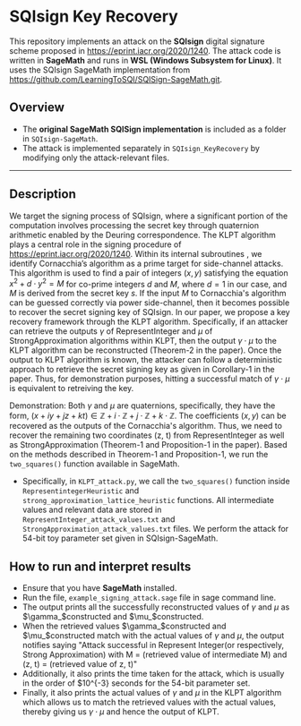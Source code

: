 # SQIsign Key Recovery

This repository implements an attack on the **SQIsign** digital signature scheme proposed in https://eprint.iacr.org/2020/1240. The attack code is written in **SageMath** and runs in **WSL (Windows Subsystem for Linux)**. It uses the SQIsign SageMath implementation from https://github.com/LearningToSQI/SQISign-SageMath.git.

## Overview

- The **original SageMath SQISign implementation** is included as a folder in `SQIsign-SageMath`.
- The attack is implemented separately in `SQIsign_KeyRecovery` by modifying only the attack-relevant files.
---

## Description

We target the signing process of SQIsign, where a significant portion of the computation involves processing the secret key through quaternion arithmetic enabled by the Deuring correspondence. The KLPT algorithm plays a central role in the signing procedure of https://eprint.iacr.org/2020/1240. 
Within its internal subroutines , we identify Cornacchia’s algorithm as a prime target for side-channel attacks. This algorithm is used to find a pair of integers $(x, y)$ satisfying the equation $x^2 + d\cdot y^2 = M$ for co-prime integers $d$ and $M$, where $d=1$ in our case, and $M$ is derived from the secret key $s$. If the input $M$ to Cornacchia's algorithm can be guessed correctly via power side-channel, then it becomes possible to recover the secret signing key of SQIsign. In our paper, we propose a key recovery framework through the KLPT algorithm. Specifically, if an attacker can retrieve the outputs $\gamma$ of RepresentInteger and $\mu$ of StrongApproximation algorithms within KLPT, then the output $\gamma \cdot \mu$ to the KLPT algorithm can be reconstructed (Theorem-2 in the paper). Once the output to KLPT algorithm is known, the attacker can follow a deterministic approach to retrieve the secret signing key as given in Corollary-1 in the paper. Thus, for demonstration purposes, hitting a successful match of $\gamma \cdot \mu$ is equivalent to retreiving the key.

Demonstration: Both $\gamma$ and $\mu$ are quaternions, specifically, they have the form, $(x + iy + jz + kt) \in \mathbb{Z} + i\cdot \mathbb{Z} + j\cdot \mathbb{Z} + k\cdot \mathbb{Z}$. The coefficients $(x, y)$ can be recovered as the outputs of the Cornacchia's algorithm. Thus, we need to recover the remaining two coordinates (z, t) from RepresentInteger as well as StrongApproximation (Theorem-1 and Proposition-1 in the paper). Based on the methods described in Theorem-1 and Proposition-1, we run the `two_squares()` function available in SageMath. 

- Specifically, in `KLPT_attack.py`, we call the `two_squares()` function inside `RepresentintegerHeuristic` and `strong_approximation_lattice_heuristic` functions. All intermediate values and relevant data are stored in `RepresentInteger_attack_values.txt` and `StrongApproximation_attack_values.txt` files. We perform the attack for 54-bit toy parameter set given in SQIsign-SageMath.

 ## How to run and interpret results

- Ensure that you have **SageMath** installed.
- Run the file, `example_signing_attack.sage` file in sage command line.
- The output prints all the successfully reconstructed values of $\gamma$ and $\mu$ as $\gamma_$constructed and $\mu_$constructed.
- When the retrieved values $\gamma_$constructed and $\mu_$constructed match with the actual values of $\gamma$ and $\mu$, the output notifies saying "Attack successful in Represent Integer(or respectively, Strong Approximation) with M = (retrieved value of intermediate M) and (z, t) = (retrieved value of z, t)"
- Additionally, it also prints the time taken for the attack, which is usually in the order of $10^{-3} seconds for the 54-bit parameter set.
- Finally, it also prints the actual values of $\gamma$ and $\mu$ in the KLPT algorithm which allows us to match the retrieved values with the actual values, thereby giving us $\gamma \cdot \mu$ and hence the output of KLPT.  


